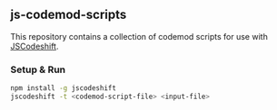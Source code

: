 ## js-codemod-scripts

This repository contains a collection of codemod scripts for use with
[JSCodeshift](https://github.com/facebook/jscodeshift).


### Setup & Run

```sh
npm install -g jscodeshift
jscodeshift -t <codemod-script-file> <input-file>
```